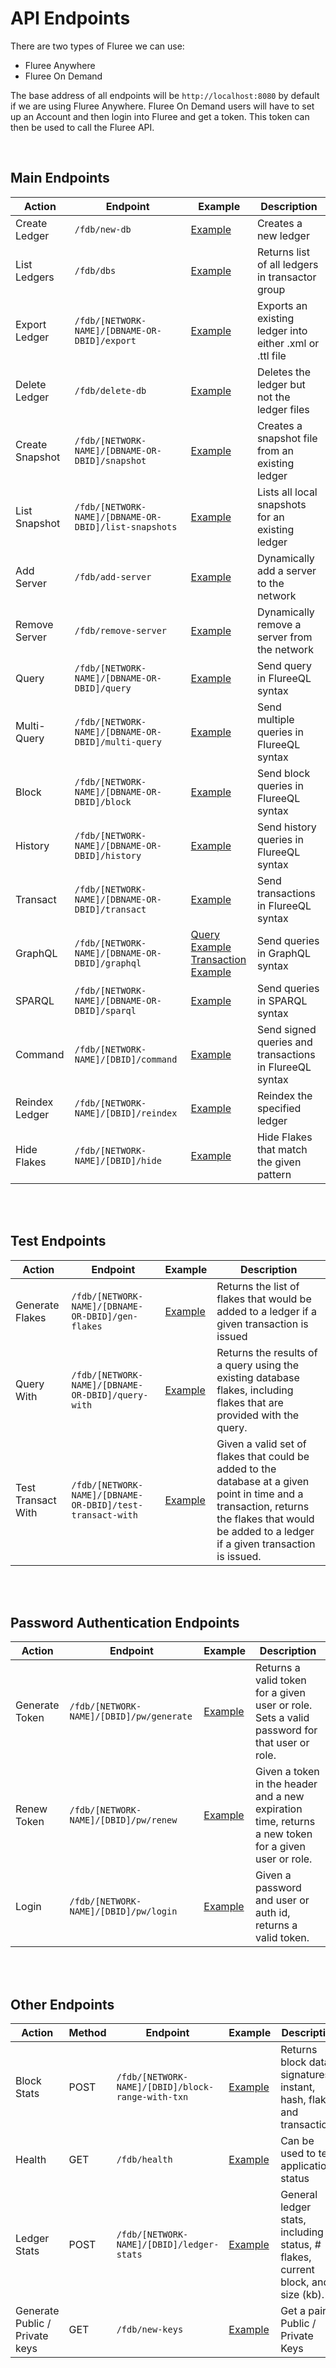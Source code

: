 # API Endpoints

There are two types of Fluree we can use:

* Fluree Anywhere
* Fluree On Demand


The base address of all endpoints will be `http://localhost:8080` by default if we are using Fluree Anywhere. Fluree On Demand users will have to set up an Account and then login into Fluree and get a token. This token can then be used to call the Fluree API. 

<br>

## Main Endpoints

| Action | Endpoint | Example | Description |
| ------ | -------- | ------- | ----------- |
| Create Ledger | `/fdb/new-db` | [Example](https://docs.flur.ee/api/downloaded-endpoints/downloaded-examples#-new-db) | Creates a new ledger | 
| List Ledgers | `/fdb/dbs` | [Example](https://docs.flur.ee/api/downloaded-endpoints/downloaded-examples#-dbs) | Returns list of all ledgers in transactor group |
| Export Ledger | `/fdb/[NETWORK-NAME]/[DBNAME-OR-DBID]/export` | [Example](https://docs.flur.ee/api/downloaded-endpoints/downloaded-examples#-export) | Exports an existing ledger into either .xml or .ttl file |
| Delete Ledger | `/fdb/delete-db` | [Example](https://docs.flur.ee/api/downloaded-endpoints/downloaded-examples#-delete-db) | Deletes the ledger but not the ledger files |
| Create Snapshot | `/fdb/[NETWORK-NAME]/[DBNAME-OR-DBID]/snapshot` | [Example](https://docs.flur.ee/api/downloaded-endpoints/downloaded-examples#-snapshot) | Creates a snapshot file from an existing ledger |
| List Snapshot | `/fdb/[NETWORK-NAME]/[DBNAME-OR-DBID]/list-snapshots` | [Example](https://docs.flur.ee/api/downloaded-endpoints/downloaded-examples#-list-snapshots) | Lists all local snapshots for an existing ledger |
| Add Server | `/fdb/add-server` | [Example](https://docs.flur.ee/api/downloaded-endpoints/downloaded-examples#-add-server) | Dynamically add a server to the network |
| Remove Server | `/fdb/remove-server` | [Example](https://docs.flur.ee/api/downloaded-endpoints/downloaded-examples#-remove-server) | Dynamically remove a server from the network |
| Query | `/fdb/[NETWORK-NAME]/[DBNAME-OR-DBID]/query` | [Example](https://docs.flur.ee/api/downloaded-endpoints/downloaded-examples#-query) | Send query in FlureeQL syntax |
| Multi-Query | `/fdb/[NETWORK-NAME]/[DBNAME-OR-DBID]/multi-query` | [Example](https://docs.flur.ee/api/downloaded-endpoints/downloaded-examples#-multi-query) | Send multiple queries in FlureeQL syntax |
| Block | `/fdb/[NETWORK-NAME]/[DBNAME-OR-DBID]/block` | [Example](https://docs.flur.ee/api/downloaded-endpoints/downloaded-examples#-block) | Send block queries in FlureeQL syntax |
| History | `/fdb/[NETWORK-NAME]/[DBNAME-OR-DBID]/history` | [Example](https://docs.flur.ee/api/downloaded-endpoints/downloaded-examples#-history) | Send history queries in FlureeQL syntax |
| Transact | `/fdb/[NETWORK-NAME]/[DBNAME-OR-DBID]/transact` | [Example](https://docs.flur.ee/api/downloaded-endpoints/downloaded-examples#-transact) | Send transactions in FlureeQL syntax |
| GraphQL | `/fdb/[NETWORK-NAME]/[DBNAME-OR-DBID]/graphql` | [Query Example](https://docs.flur.ee/api/downloaded-endpoints/downloaded-examples#-graphql-query) <br> [Transaction Example](https://docs.flur.ee/api/downloaded-endpoints/downloaded-examples#-graphql-transaction) | Send queries in GraphQL syntax |
| SPARQL | `/fdb/[NETWORK-NAME]/[DBNAME-OR-DBID]/sparql` | [Example](https://docs.flur.ee/api/downloaded-endpoints/downloaded-examples#-sparql) | Send queries in SPARQL syntax |
| Command | `/fdb/[NETWORK-NAME]/[DBID]/command` | [Example](https://docs.flur.ee/guides/identity/signatures#signed-transactions) | Send signed queries and transactions in FlureeQL syntax |
| Reindex Ledger | `/fdb/[NETWORK-NAME]/[DBID]/reindex` | [Example](https://docs.flur.ee/api/downloaded-endpoints/downloaded-examples#-reindex) | Reindex the specified ledger |
| Hide Flakes | `/fdb/[NETWORK-NAME]/[DBID]/hide` | [Example](https://docs.flur.ee/api/downloaded-endpoints/downloaded-examples#-hide) | Hide Flakes that match the given pattern |


<br><br>

## Test Endpoints

| Action | Endpoint | Example | Description |
| ------ | -------- | ------- | ----------- |
| Generate Flakes | `/fdb/[NETWORK-NAME]/[DBNAME-OR-DBID]/gen-flakes` | [Example](https://docs.flur.ee/api/downloaded-endpoints/downloaded-examples#-gen-flakes) | Returns the list of flakes that would be added to a ledger if a given transaction is issued | 
| Query With | `/fdb/[NETWORK-NAME]/[DBNAME-OR-DBID]/query-with` | [Example](https://docs.flur.ee/api/downloaded-endpoints/downloaded-examples#-query-with) | Returns the results of a query using the existing database flakes, including flakes that are provided with the query. |
| Test Transact With | `/fdb/[NETWORK-NAME]/[DBNAME-OR-DBID]/test-transact-with` | [Example](https://docs.flur.ee/api/downloaded-endpoints/downloaded-examples#-test-transact-with) | Given a valid set of flakes that could be added to the database at a given point in time and a transaction, returns the flakes that would be added to a ledger if a given transaction is issued. |


<br><br>

## Password Authentication Endpoints

| Action | Endpoint | Example | Description |
| ------ | -------- | ------- | ----------- |
| Generate Token | `/fdb/[NETWORK-NAME]/[DBID]/pw/generate` | [Example](https://docs.flur.ee/api/downloaded-endpoints/downloaded-examples#-generate) | Returns a valid token for a given user or role. Sets a valid password for that user or role. | 
| Renew Token | `/fdb/[NETWORK-NAME]/[DBID]/pw/renew` | [Example](https://docs.flur.ee/api/downloaded-endpoints/downloaded-examples#-renew) | Given a token in the header and a new expiration time, returns a new token for a given user or role. |
| Login | `/fdb/[NETWORK-NAME]/[DBID]/pw/login` | [Example](https://docs.flur.ee/api/downloaded-endpoints/downloaded-examples#-login) | Given a password and user or auth id, returns a valid token. |


<br><br>

## Other Endpoints

| Action | Method | Endpoint | Example | Description |
| ------ | ------ | -------- | ------- | ----------- |
| Block Stats | POST | `/fdb/[NETWORK-NAME]/[DBID]/block-range-with-txn` | [Example](https://docs.flur.ee/api/downloaded-endpoints/downloaded-examples#-block-range-with-txn) | Returns block data, signatures, instant, hash, flakes and transactions | 
| Health | GET | `/fdb/health` | [Example](https://docs.flur.ee/api/downloaded-endpoints/downloaded-examples#-health) | Can be used to test application status | 
| Ledger Stats | POST | `/fdb/[NETWORK-NAME]/[DBID]/ledger-stats` | [Example](https://docs.flur.ee/api/downloaded-endpoints/downloaded-examples#-ledger-stats) | General ledger stats, including status, # flakes, current block, and size (kb). | 
| Generate Public / Private keys | GET | `/fdb/new-keys` | [Example](https://docs.flur.ee/api/downloaded-endpoints/downloaded-examples#-new-keys) | Get a pair of Public / Private Keys | 

